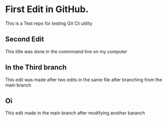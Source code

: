 # First Edit in GitHub.
This is a Test repo for testing Git Cli utility

## Second Edit
This title was done in the commmand line on my computer

## In the Third branch
This edit was made after two edits in the same file after branching from the main branch

## Oi
This edit made in the main branch after modifying another baranch
